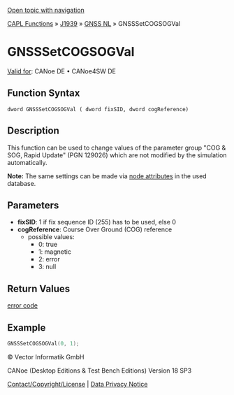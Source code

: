 [Open topic with navigation](../../../../../../CANoeDEFamily.htm#Topics/CAPLFunctions/J1939/GNSSNodeLayer/Functions/CAPLfunctionGNSSSetCOGSOGVal.md)

[CAPL Functions](../../../CAPLfunctions.md) » [J1939](../../CAPLfunctionsJ1939StartPage.md) » [GNSS NL](../CAPLfunctionsGNSSNLOverview.md) » GNSSSetCOGSOGVal

# GNSSSetCOGSOGVal

[Valid for](../../../../Shared/FeatureAvailability.md): CANoe DE • CANoe4SW DE

## Function Syntax

```
dword GNSSSetCOGSOGVal ( dword fixSID, dword cogReference)
```

## Description

This function can be used to change values of the parameter group "COG & SOG, Rapid Update" (PGN 129026) which are not modified by the simulation automatically.

**Note:** The same settings can be made via [node attributes](../../../../CANoeCANalyzer/J1939/gnssNL/gnssNLDbAttributes.md) in the used database.

## Parameters

- **fixSID**: 1 if fix sequence ID (255) has to be used, else 0
- **cogReference**: Course Over Ground (COG) reference
  - possible values:
    - 0: true
    - 1: magnetic
    - 2: error
    - 3: null

## Return Values

[error code](../CAPLfunctionsGNSSNLErrorCodesGetLastError.md)

## Example

```c
GNSSSetCOGSOGVal(0, 1);
```

© Vector Informatik GmbH

CANoe (Desktop Editions & Test Bench Editions) Version 18 SP3

[Contact/Copyright/License](../../../../Shared/ContactCopyrightLicense.md) | [Data Privacy Notice](https://www.vector.com/int/en/company/get-info/privacy-policy/)
